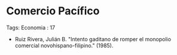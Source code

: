 # Comercio Pacífico

Tags: Economia
: 17

- Ruiz Rivera, Julián B. "Intento gaditano de romper el monopolio comercial novohispano-filipino." (1985).
